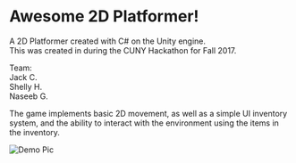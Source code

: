 # Awesome 2D Platformer! <br/>
A 2D Platformer created with C# on the Unity engine. <br/>
This was created in during the CUNY Hackathon for Fall 2017. <br/>

Team: <br/>
Jack C. <br/>
Shelly H. <br/>
Naseeb G. <br/>

The game implements basic 2D movement, as well as a simple UI inventory system, and 
the ability to interact with the environment using the items in the inventory.

![Demo Pic](https://github.com/Chen-Jack/CUNY_HACK_FALL2017/blob/master/demo_pic.png)
